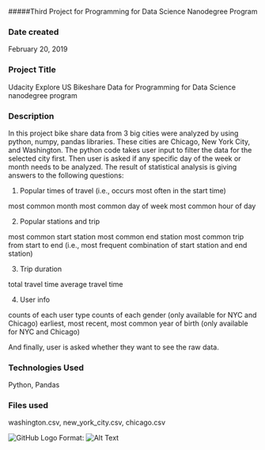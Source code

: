 #####Third Project for Programming for Data Science Nanodegree Program 

### Date created
February 20, 2019

### Project Title
Udacity Explore US Bikeshare Data for Programming for Data Science nanodegree program

### Description
In this project bike share data from 3 big cities were analyzed by using python, numpy, pandas libraries. These cities are Chicago, New York City, and Washington. 
The python code takes user input to filter the data for the selected city first. Then user is asked if any specific day of the week or month needs to be analyzed. The result of statistical analysis is giving answers to the following questions:

1. Popular times of travel (i.e., occurs most often in the start time)

most common month
most common day of week
most common hour of day

2. Popular stations and trip

most common start station
most common end station
most common trip from start to end (i.e., most frequent combination of start station and end station)

3. Trip duration

total travel time
average travel time

4. User info

counts of each user type
counts of each gender (only available for NYC and Chicago)
earliest, most recent, most common year of birth (only available for NYC and Chicago)

And finally, user is asked whether they want to see the raw data. 

### Technologies Used
Python, Pandas

### Files used
washington.csv,
new_york_city.csv,
chicago.csv

![GitHub Logo](/images/logo.png)
Format: ![Alt Text](url)
